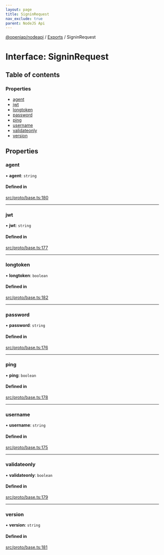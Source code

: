 ```yaml
---
layout: page
title: SigninRequest
nav_exclude: true
parent: NodeJS Api
---
```

[@openiap/nodeapi](../README.html) / [Exports](../modules.html) / SigninRequest

# Interface: SigninRequest

## Table of contents

### Properties

- [agent](SigninRequest.html#agent)
- [jwt](SigninRequest.html#jwt)
- [longtoken](SigninRequest.html#longtoken)
- [password](SigninRequest.html#password)
- [ping](SigninRequest.html#ping)
- [username](SigninRequest.html#username)
- [validateonly](SigninRequest.html#validateonly)
- [version](SigninRequest.html#version)

## Properties

### agent

• **agent**: `string`

#### Defined in

[src/proto/base.ts:180](https://github.com/openiap/nodeapi/blob/a6b5438/src/proto/base.ts#L180)

___

### jwt

• **jwt**: `string`

#### Defined in

[src/proto/base.ts:177](https://github.com/openiap/nodeapi/blob/a6b5438/src/proto/base.ts#L177)

___

### longtoken

• **longtoken**: `boolean`

#### Defined in

[src/proto/base.ts:182](https://github.com/openiap/nodeapi/blob/a6b5438/src/proto/base.ts#L182)

___

### password

• **password**: `string`

#### Defined in

[src/proto/base.ts:176](https://github.com/openiap/nodeapi/blob/a6b5438/src/proto/base.ts#L176)

___

### ping

• **ping**: `boolean`

#### Defined in

[src/proto/base.ts:178](https://github.com/openiap/nodeapi/blob/a6b5438/src/proto/base.ts#L178)

___

### username

• **username**: `string`

#### Defined in

[src/proto/base.ts:175](https://github.com/openiap/nodeapi/blob/a6b5438/src/proto/base.ts#L175)

___

### validateonly

• **validateonly**: `boolean`

#### Defined in

[src/proto/base.ts:179](https://github.com/openiap/nodeapi/blob/a6b5438/src/proto/base.ts#L179)

___

### version

• **version**: `string`

#### Defined in

[src/proto/base.ts:181](https://github.com/openiap/nodeapi/blob/a6b5438/src/proto/base.ts#L181)
